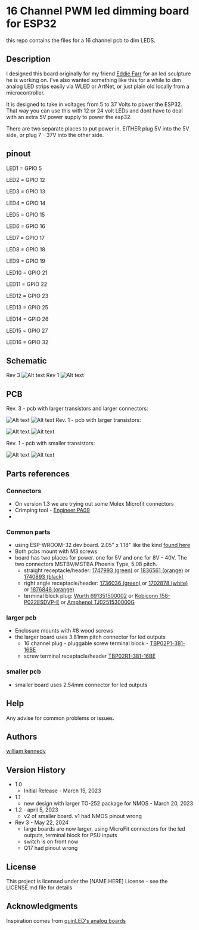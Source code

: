 # 16 Channel PWM led dimming board for ESP32

this repo contains the files for a 16 channel pcb to dim LEDS. 


## Description

I designed this board originally for my friend [Eddie Farr](https://www.instagram.com/freaughouse/?hl=en) for an led sculpture he is working on. I've also wanted something like this for a while to dim analog LED strips easily via WLED or ArtNet, or just plain old locally from a microcontroller.

It is designed to take in voltages from 5 to 37 Volts to power the ESP32. That way you can use this with 12 or 24 volt LEDs and dont have to deal with an extra 5V power supply to power the esp32. 

There are two separate places to put power in. 
EITHER plug 5V into the 5V side, or plug 7 - 37V into the other side. 
## pinout

LED1 = GPIO 5

LED2 = GPIO 12

LED3 = GPIO 13

LED4 = GPIO 14

LED5 = GPIO 15

LED6 = GPIO 16

LED7 = GPIO 17

LED8 = GPIO 18

LED9 = GPIO 19

LED10 = GPIO 21

LED11 = GPIO 22

LED12 = GPIO 23

LED13 = GPIO 25

LED14 = GPIO 26

LED15 = GPIO 27

LED16 = GPIO 32
## Schematic 
Rev 3
![Alt text](pwm_pcb_larger/pwm_pcb_largerREV3.png)
Rev 1 
![Alt text](pwm_pcb/16_channel_pwm_schematic.jpg)


## PCB

Rev. 3 - pcb with larger transistors and larger connectors:

![Alt text](pwm_pcb_larger/pwm_pcb_largerREV3_back.png)
![Alt text](pwm_pcb_larger/pwm_pcb_largerREV3_Front.png)
Rev. 1 - pcb with larger transistors:

![Alt text](pwm_pcb_larger/render_front.jpg)
![Alt text](pwm_pcb_larger/render_back.jpg)

Rev. 1 - pcb with smaller transistors:

![Alt text](pwm_pcb/render_front.jpg)
![Alt text](pwm_pcb/render_back.jpg)


## Parts references
### Connectors
- On version 1.3 we are trying out some Molex Microfit connectors
- Crimping tool - [Engineer PA09](https://www.amazon.com/ENGINEER-AWG32-AWG20-Connectors-Oil-Resistant-PA-09/dp/B002AVVO7K?th=1) 
- 
### Common parts
- using ESP-WROOM-32 dev board. 2.05" x 1.18" like the kind [found here](https://www.amazon.com/ESP-WROOM-32-Development-Microcontroller-Integrated-Compatible/dp/B0BK13HWBJ/ref=sr_1_4?keywords=esp32&qid=1679947379&sr=8-4&th=1)
- Both pcbs mount with M3 screws
- board has two places for power. one for 5V and one for 8V - 40V. The two connectors MSTBV/MSTBA Phoenix Type, 5.08 pitch. 
  - straight receptacle/header: [1747993 (green)](https://www.mouser.com/ProductDetail/Phoenix-Contact/1747993?qs=cq3Rj917t3li0%2FrJTXaRgg%3D%3D) or [1836561 (orange)](https://www.mouser.com/ProductDetail/Phoenix-Contact/1836561?qs=RahONj4mt5imYCprRrL9IA%3D%3D) or [1740893 (black)](https://www.mouser.com/ProductDetail/Phoenix-Contact/1740893?qs=o3rrLWFGhRnNm6PoJeAVCw%3D%3D)
  - right angle receptacle/header: [1736036 (green)](https://www.mouser.com/ProductDetail/Phoenix-Contact/1736036?qs=IGPQaF7TU6v9VVAvkUDQlA%3D%3D) or [1702878 (white)](https://www.mouser.com/ProductDetail/Phoenix-Contact/1702878?qs=2WS7V4AoKFqZwxKPPB6GZw%3D%3D) or [1876848 (orange)](https://www.mouser.com/ProductDetail/Phoenix-Contact/1876848?qs=KDxjV83btlSGzDlv5NRfLA%3D%3D)
  - terminal block plug: [Wurth 691351500002](https://www.mouser.com/ProductDetail/Wurth-Elektronik/691351500002?qs=7gQLVZk5cPkg%2FrpRGyiXgA%3D%3D) or [Kobiconn 158-P022ESDVP-E](https://www.mouser.com/ProductDetail/Kobiconn/158-P022ESDVP-E?qs=EibfsPFbZarDIylQPyTRxA%3D%3D) or [Amphenol TJ0251530000G](https://www.mouser.com/ProductDetail/Amphenol-Anytek/TJ0251530000G?qs=Mv7BduZupUjx%252Becl1KCPZg%3D%3D)
### larger pcb
- Enclosure mounts with #8 wood screws
-  the larger board uses 3.81mm pitch connector for led outputs
   - 16 channel plug -  pluggable screw terminal block - [TBP02P1-381-16BE](https://www.mouser.com/ProductDetail/490-TBP02P1-381-16BE) 
   - screw terminal receptacle/header 
[TBP02R1-381-16BE](https://www.mouser.com/ProductDetail/490-TBP02R1-381-16BE)
### smaller pcb
- smaller board uses 2.54mm connector for led outputs


## Help

Any advise for common problems or issues.


## Authors

[william kennedy](https://freakylamps.com/)

## Version History


* 1.0
    * Initial Release - March 15, 2023
* 1.1
    * new design with larger TO-252 package for NMOS - March 20, 2023
* 1.2 - april 5, 2023
  * v2 of smaller board. v1 had NMOS pinout wrong
* Rev 3 - May 22, 2024
  * large boards are now larger, using MicroFit connectors for the led outputs, terminal block for PSU inputs
  * switch is on front now
  * Q17 had pinout wrong
  

## License

This project is licensed under the [NAME HERE] License - see the LICENSE.md file for details

## Acknowledgments

Inspiration comes from [quinLED's analog boards](https://quinled.info/quinled-an-quad/)
